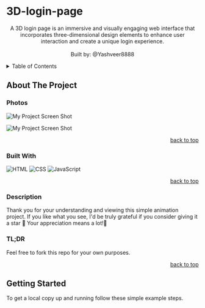 # 3D-login-page

<a name="readme-top"></a>

  <div align="center">
    <p>
    A 3D login page is an immersive and visually engaging web interface that incorporates three-dimensional design elements to enhance user interaction and create a unique login experience.<br/>
      <br/>
      Built by: @Yashveer8888
      <br/>
     </p>
  </div>
   <!-- TABLE OF CONTENTS -->
      <details>
    <summary>Table of Contents</summary>
      <ul>
          <li> <a href="#about-the-project">About The Project</a></li>
          <li><a href="#photos">Photos</a></li>
          <li><a href="#built-with">Built With</a></li>
          <li><a href="#description">Description</a></li>
          <li><a href="#getting-started">Getting Started</a></li>
          <li><a href="#installation">Installation</a></li>
          <li><a href="#Support">Support</a></li>
      </ul>
  </details>
  <!-- ABOUT THE PROJECT -->

## About The Project

### Photos

![My Project Screen Shot](./images/signup.png)

![My Project Screen Shot](./images/3D-login.png)

  <p align="right"><a href="#readme-top">back to top</a></p>
  
### Built With
  
![HTML](https://img.shields.io/badge/HTML-5E5E5E?style=for-the-badge&logo=html5)
![CSS](https://img.shields.io/badge/CSS-1572B6?style=for-the-badge&logo=css3)
![JavaScript](https://img.shields.io/badge/JavaScript-F7DF1E?style=for-the-badge&logo=javascript)

  <p align="right"><a href="#readme-top">back to top</a></p>
  
 ### Description
Thank you for your understanding and viewing this simple animation project.
If you like what you see, I'd be truly grateful if you consider giving it a star 🌟
 Your appreciation means a lot!🌟
<h3>TL;DR</h3>
Feel free to fork this repo for your own purposes.

  <p align="right"><a href="#readme-top">back to top</a></p>

<!-- GETTING STARTED -->

## Getting Started

To get a local copy up and running follow these simple example steps.
